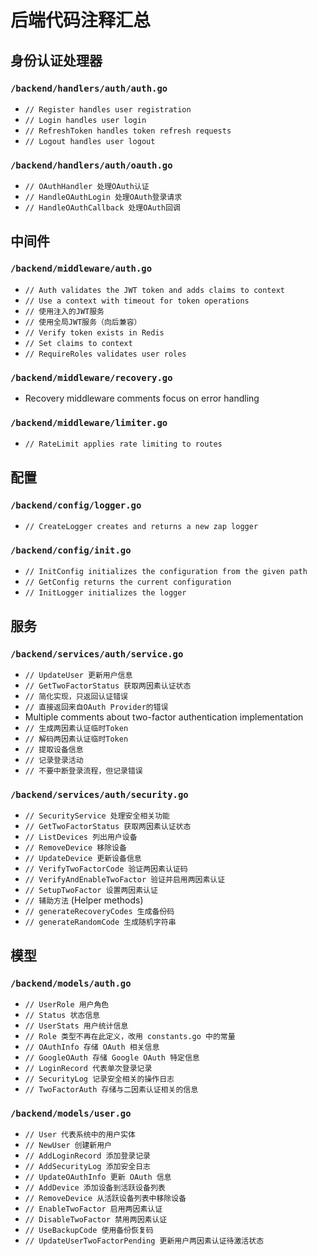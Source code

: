 # 后端代码注释汇总

## 身份认证处理器
### `/backend/handlers/auth/auth.go`
- `// Register handles user registration`
- `// Login handles user login`
- `// RefreshToken handles token refresh requests`
- `// Logout handles user logout`

### `/backend/handlers/auth/oauth.go`
- `// OAuthHandler 处理OAuth认证`
- `// HandleOAuthLogin 处理OAuth登录请求`
- `// HandleOAuthCallback 处理OAuth回调`

## 中间件
### `/backend/middleware/auth.go`
- `// Auth validates the JWT token and adds claims to context`
- `// Use a context with timeout for token operations`
- `// 使用注入的JWT服务`
- `// 使用全局JWT服务（向后兼容）`
- `// Verify token exists in Redis`
- `// Set claims to context`
- `// RequireRoles validates user roles`

### `/backend/middleware/recovery.go`
- Recovery middleware comments focus on error handling

### `/backend/middleware/limiter.go`
- `// RateLimit applies rate limiting to routes`

## 配置
### `/backend/config/logger.go`
- `// CreateLogger creates and returns a new zap logger`

### `/backend/config/init.go`
- `// InitConfig initializes the configuration from the given path`
- `// GetConfig returns the current configuration`
- `// InitLogger initializes the logger`

## 服务
### `/backend/services/auth/service.go`
- `// UpdateUser 更新用户信息`
- `// GetTwoFactorStatus 获取两因素认证状态`
- `// 简化实现，只返回认证错误`
- `// 直接返回来自OAuth Provider的错误`
- Multiple comments about two-factor authentication implementation
- `// 生成两因素认证临时Token`
- `// 解码两因素认证临时Token`
- `// 提取设备信息`
- `// 记录登录活动`
- `// 不要中断登录流程，但记录错误`

### `/backend/services/auth/security.go`
- `// SecurityService 处理安全相关功能`
- `// GetTwoFactorStatus 获取两因素认证状态`
- `// ListDevices 列出用户设备`
- `// RemoveDevice 移除设备`
- `// UpdateDevice 更新设备信息`
- `// VerifyTwoFactorCode 验证两因素认证码`
- `// VerifyAndEnableTwoFactor 验证并启用两因素认证`
- `// SetupTwoFactor 设置两因素认证`
- `// 辅助方法` (Helper methods)
- `// generateRecoveryCodes 生成备份码`
- `// generateRandomCode 生成随机字符串`

## 模型
### `/backend/models/auth.go`
- `// UserRole 用户角色`
- `// Status 状态信息`
- `// UserStats 用户统计信息`
- `// Role 类型不再在此定义，改用 constants.go 中的常量`
- `// OAuthInfo 存储 OAuth 相关信息`
- `// GoogleOAuth 存储 Google OAuth 特定信息`
- `// LoginRecord 代表单次登录记录`
- `// SecurityLog 记录安全相关的操作日志`
- `// TwoFactorAuth 存储与二因素认证相关的信息`

### `/backend/models/user.go`
- `// User 代表系统中的用户实体`
- `// NewUser 创建新用户`
- `// AddLoginRecord 添加登录记录`
- `// AddSecurityLog 添加安全日志`
- `// UpdateOAuthInfo 更新 OAuth 信息`
- `// AddDevice 添加设备到活跃设备列表`
- `// RemoveDevice 从活跃设备列表中移除设备`
- `// EnableTwoFactor 启用两因素认证`
- `// DisableTwoFactor 禁用两因素认证`
- `// UseBackupCode 使用备份恢复码`
- `// UpdateUserTwoFactorPending 更新用户两因素认证待激活状态`